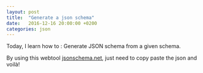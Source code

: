```yaml
---
layout: post
title:  "Generate a json schema"
date:   2016-12-16 20:00:00 +0200
categories: json
---
```


Today, I learn how to : Generate JSON schema from a given schema.

By using this webtool [jsonschema.net](http://jsonschema.net), just need to copy paste the json and voilà!
